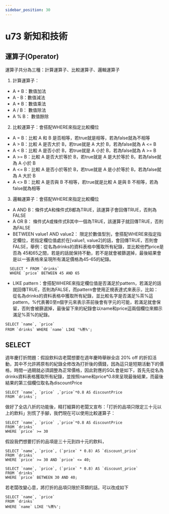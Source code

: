 ```yaml
---
sidebar_position: 30
---
```


# u73 新知和技術 


## 運算子(Operator)
運算子共分為三種：計算運算子、比較運算子、邏輯運算子
1. 計算運算子：
  - A \+ B：數值加法
  - A \- B：數值減法
  - A \* B：數值乘法
  - A / B： 數值除法
  - A % B： 數值餘除
2. 比較運算子：會搭配WHERE來指定比較欄位
  - A = B：比較 A 和 B 是否相等，若true就是相等，若為false就為不相等
  - A \> B：比較 A  是否大於 B，若true就是 A 大於 B，若為false就為 A \<= B
  - A \< B：比較 A 是否小於 B，若true就是 A 小於 B，若為false就為 A \>= B
  - A \>= B：比較 A 是否大於等於 B，若true就是 A 是大於等於 B，若為false就為 A 小於 B
  - A \<= B：比較 A 是否小於等於 B，若true就是 A 是小於等於 B，若為false就為 A 大於 B
  - A \<\> B：比較 A 是否與 B 不相等，若true就是比較 A 是與 B 不相等，若為false就為相等
3. 邏輯運算子：會搭配WHERE來指定比較欄位
  - A AND B：條件式A和條件式B都為TRUE，該運算子會回傳TRUE，否則為FALSE
  - A OR B： 條件式A或條件式B其中一個為TRUE，該運算子就回傳TRUE，否則為FALSE
  - BETWEEN value1 AND value2： 限定於數值型別，會搭配WHERE來指定指定欄位，若指定欄位值處於在\[value1, value2\]的話，會回傳TRUE，否則會FALSE，舉例：從名為drinks的資料表格中獲取所有紀錄，並比較他們price是否為 45和65之間，若是的話就保持不動，若不是就會被篩選掉，最後結果會是以一張表格來呈現所有滿足價格為45-65的紀錄。
  ```
    SELECT * FROM `drinks`
    WHERE `price` BETWEEN 45 AND 65
  ```
  - LIKE pattern：會搭配WHERE來指定欄位值是否滿足於pattern，若滿足的話就回傳TRUE，否則為FALSE，而pattern會使用正規表達式來表示，比如： 從名為drinks的資料表格中獲取所有紀錄，並比較名字是否滿足%茶%這pattern，%代表著0至n個字元來表示茶前後會有字元的可能，若滿足就會保留，否則會被篩選掉，最後留下來的紀錄會以name和price這兩個欄位來顯示滿足%茶%的紀錄。
  ```
  SELECT `name`, `price`
  FROM `drinks` WHERE `name` LIKE '%茶%';
  ```

## SELECT 
週年慶打折問題：假設飲料店老闆想要在週年慶時舉辦全店 20% off 的折扣活動，其中不允許將原有的紀錄全修改為打折後的價錢，因為這只是短期活動下的價格，時間一過期就必須調整為正常價格，因此對應的SQL會是如下，首先先從名為drinks資料表格獲取所有紀錄，並按照name和price*0.8來呈現最後結果，而最後結果的第三個欄位取名為discountPrice
```
SELECT `name`, `price` ,`price`*0.8 AS discountPrice
FROM `drinks`;
```

做好了全店八折的功能後，精打細算的老闆又宣布：「打折的品項只限定三十元以上的飲料」別慌了手腳，我們現在可以使用比較運算子：


```
SELECT `name`, `price` ,`price`*0.8 AS discountPrice
FROM `drinks`
WHERE `price` >= 30
```

假設我們想要打折的品項是三十元到四十元的飲料，

```
SELECT `name`, `price`, (`price` * 0.8) AS `discount_price`
FROM `drinks`
WHERE `price` >= 30 AND `price` <= 40;
```


```
SELECT `name`, `price`, (`price` * 0.8) AS `discount_price`
FROM `drinks`
WHERE `price` BETWEEN 30 AND 40;
```

若老闆改變心意，將打折的品項只限於茶類的話，可以改成如下

```
SELECT `name`, `price`
FROM `drinks`
WHERE `name` LIKE '%茶%';
```


